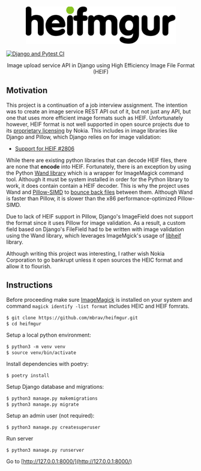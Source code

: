 <p align="center">
    <a href="https://github.com/mbrav/heifmgur" target="_blank" rel="noopener noreferrer">
        <img width="400" src="media/logo.png" title="heifmgur">
    </a>
</p>

[![Django and Pytest CI](https://github.com/mbrav/heifmgur/actions/workflows/django.yml/badge.svg?event=release)](https://github.com/mbrav/heifmgur/actions/workflows/django.yml)

<p align="center">Image upload service API in Django using High Efficiency Image File Format (HEIF)</p>

## Motivation

This project is a continuation of a job interview assignment. The intention was to create an image service REST API out of it, but not just any API, but one that uses more efficient image formats such as HEIF. Unfortunately however, HEIF format is not well supported in open source projects due to its [proprietary licensing](https://github.com/nokiatech/heif/blob/master/LICENSE.TXT) by Nokia. This includes in image libraries like Django and Pillow, which Django relies on for image validation:

-   [ Support for HEIF #2806 ](https://github.com/python-pillow/Pillow/issues/2806)

While there are existing python libraries that can decode HEIF files, there are none that **encode** into HEIF. Fortunately, there is an exception by using the Python [Wand library](https://pypi.org/project/Wand/) which is a wrapper for ImageMagick command tool. Although it must be system installed in order for the Python library to work, it does contain contain a HEIF decoder. This is why the project uses Wand and [Pillow-SIMD](https://python-pillow.org/pillow-perf/) to [bounce back files](api/utils/img.py) between them. Although Wand is faster than Pillow, it is slower than the x86 performance-optimized Pillow-SIMD.

Due to lack of HEIF support in Pillow, Django's ImageField does not support the format since it uses Pillow for image validation. As a result, a custom field based on Django's FileField had to be written with image validation using the Wand library, which leverages ImageMgick's usage of [libheif](https://github.com/strukturag/libheif) library.

Although writing this project was interesting, I rather wish Nokia Corporation to go bankrupt unless it open sources the HEIC format and allow it to flourish.

## Instructions

Before proceeding make sure [ImageMagick](https://imagemagick.org/script/download.php) is installed on your system and command `magick identify -list format` includes HEIC and HEIF fomrats.

```
$ git clone https://github.com/mbrav/heifmgur.git
$ cd heifmgur
```

Setup a local python environment:

```
$ python3 -m venv venv
$ source venv/bin/activate
```

Install dependencies with poetry:

```
$ poetry install
```

Setup Django database and migrations:

```
$ python3 manage.py makemigrations
$ python3 manage.py migrate
```

Setup an admin user (not required):

```
$ python3 manage.py createsuperuser
```

Run server

```
$ python3 manage.py runserver
```

Go to [http://127.0.0.1:8000/](http://127.0.0.1:8000/)
